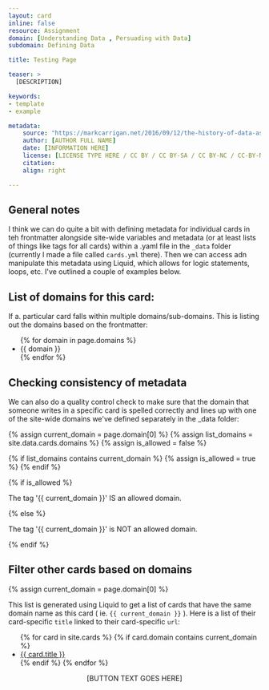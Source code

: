 ```yaml
---
layout: card
inline: false
resource: Assignment
domain: [Understanding Data , Persuading with Data]
subdomain: Defining Data

title: Testing Page

teaser: >
  [DESCRIPTION]

keywords:
- template
- example

metadata:
    source: "https://markcarrigan.net/2016/09/12/the-history-of-data-as-rhetoric/"
    author: [AUTHOR FULL NAME]
    date: [INFORMATION HERE]
    license: [LICENSE TYPE HERE / CC BY / CC BY-SA / CC BY-NC / CC-BY-NA-SA / CC BY-ND / CC BY-NC-ND / CC0 ]
    citation:
    align: right

---
```


<link rel="stylesheet" href="https://cdn.jsdelivr.net/npm/@shoelace-style/shoelace@2.5.2/cdn/themes/light.css" />
<script type="module" src="https://cdn.jsdelivr.net/npm/@shoelace-style/shoelace@2.5.2/cdn/shoelace.js" ></script>

## General notes

I think we can do quite a bit with defining metadata for individual cards in teh frontmatter alongside site-wide variables and metadata (or at least lists of things like tags for all cards) within a .yaml file in the ``_data`` folder (currently I made a file called ``cards.yml`` there). Then we can access adn manipulate this metadata using Liquid, which allows for logic statements, loops, etc. I've outlined a couple of examples below.

## List of domains for this card: 

If a. particular card falls within multiple domains/sub-domains. This is listing out the domains based on the frontmatter:

<ul>
{% for domain in page.domains %}
  <li>{{ domain }}</li>
{% endfor %}
</ul>

## Checking consistency of metadata

We can also do a quality control check to make sure that the domain that someone writes in a specific card is spelled correctly and lines up with one of the site-wide domains we've defined separately in the _data folder:

<!-- note: just using one domain for simplicity, but could check for both -->

{% assign current_domain = page.domain[0] %}
{% assign list_domains = site.data.cards.domains %}
{% assign is_allowed = false %}

{% if list_domains contains current_domain %}
  {% assign is_allowed = true %}
{% endif %}

{% if is_allowed %}
  <p>The tag '{{ current_domain }}' IS an allowed domain.</p>
{% else %}
  <p>The tag '{{ current_domain }}' is NOT an allowed domain.</p>
{% endif %}

## Filter other cards based on domains

{% assign current_domain = page.domain[0] %}

This list is generated using Liquid to get a list of cards that have the same domain name as this card ( ie. ``{{ current_domain }}`` ). Here is a list of their card-specific ``title`` linked to their card-specific ``url``:

<ul>
{% for card in site.cards %}
  {% if card.domain contains current_domain %}
    <li><a href="{{ card.url | relative_url }}">{{ card.title }}</a></li>
  {% endif %}
{% endfor %}
</ul>





<div>
  <center>
  <sl-button-group label="Alignment">
  <sl-button href=" {{ page.source }} ">[BUTTON TEXT GOES HERE]</sl-button>
  </sl-button-group>
</center>
</div>

<br>
